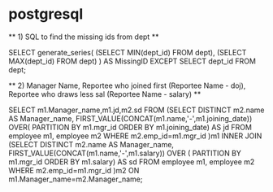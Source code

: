 # postgresql #

** 1) SQL to find the missing ids from dept **

SELECT generate_series(
(SELECT MIN(dept_id) FROM dept),
(SELECT MAX(dept_id) FROM dept)
) AS MissingID
EXCEPT SELECT dept_id FROM dept;


** 2)  Manager Name, Reportee who joined first (Reportee Name - doj), Reportee who draws less sal (Reportee Name - salary) **

SELECT m1.Manager_name,m1.jd,m2.sd
FROM
    (SELECT    DISTINCT m2.name AS Manager_name,
    FIRST_VALUE(CONCAT(m1.name,'-',m1.joining_date)) OVER(
    PARTITION BY m1.mgr_id
    ORDER BY m1.joining_date) AS jd
    FROM employee m1, employee m2
    WHERE m2.emp_id=m1.mgr_id
    )m1 
INNER JOIN
    (SELECT DISTINCT m2.name AS Manager_name,
    FIRST_VALUE(CONCAT(m1.name,'-',m1.salary)) OVER ( 
    PARTITION BY m1.mgr_id 
    ORDER BY m1.salary) AS sd 
    FROM employee m1, employee m2 
    WHERE m2.emp_id=m1.mgr_id
    )m2
ON m1.Manager_name=m2.Manager_name;
